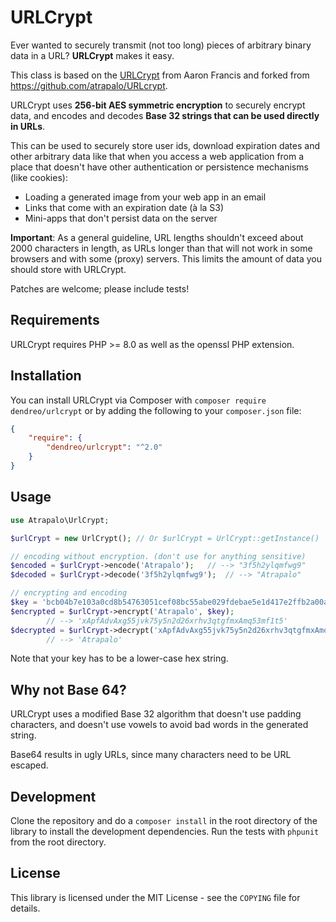 # URLCrypt

Ever wanted to securely transmit (not too long) pieces of arbitrary binary data
in a URL? **URLCrypt** makes it easy.

This class is based on the [URLCrypt](https://github.com/aarondfrancis/URLcrypt) from Aaron Francis and forked from https://github.com/atrapalo/URLcrypt.

URLCrypt uses **256-bit AES symmetric encryption** to securely encrypt data, and encodes and decodes
**Base 32 strings that can be used directly in URLs**.

This can be used to securely store user ids, download expiration dates and
other arbitrary data like that when you access a web application from a place
that doesn't have other authentication or persistence mechanisms (like cookies):

  * Loading a generated image from your web app in an email
  * Links that come with an expiration date (à la S3)
  * Mini-apps that don't persist data on the server

**Important**: As a general guideline, URL lengths shouldn't exceed about 2000
characters in length, as URLs longer than that will not work in some browsers
and with some (proxy) servers. This limits the amount of data you should store
with URLCrypt.

Patches are welcome; please include tests!

## Requirements

URLCrypt requires PHP >= 8.0 as well as the openssl PHP extension.

## Installation

You can install URLCrypt via Composer with `composer require dendreo/urlcrypt` or by adding the following to your `composer.json` file:

```json
{
	"require": {
		"dendreo/urlcrypt": "^2.0"
	}
}
```

## Usage

```php
use Atrapalo\UrlCrypt;

$urlCrypt = new UrlCrypt(); // Or $urlCrypt = UrlCrypt::getInstance()

// encoding without encryption. (don't use for anything sensitive)
$encoded = $urlCrypt->encode('Atrapalo');	// --> "3f5h2ylqmfwg9"
$decoded = $urlCrypt->decode('3f5h2ylqmfwg9');	// --> "Atrapalo"

// encrypting and encoding
$key = 'bcb04b7e103a0cd8b54763051cef08bc55abe029fdebae5e1d417e2ffb2a00a3';
$encrypted = $urlCrypt->encrypt('Atrapalo', $key);
		// --> 'xApfAdvAxg55jvk75y5n2d26xrhv3qtgfmxAmq53mf1t5'
$decrypted = $urlCrypt->decrypt('xApfAdvAxg55jvk75y5n2d26xrhv3qtgfmxAmq53mf1t5', $key)
		// --> 'Atrapalo'
```

Note that your key has to be a lower-case hex string.

## Why not Base 64?

URLCrypt uses a modified Base 32 algorithm that doesn't use padding characters,
and doesn't use vowels to avoid bad words in the generated string.

Base64 results in ugly URLs, since many characters need to be URL escaped.

## Development

Clone the repository and do a `composer install` in the root directory of the library to install the development dependencies.
Run the tests with `phpunit` from the root directory.

## License

This library is licensed under the MIT License - see the `COPYING` file for details.
